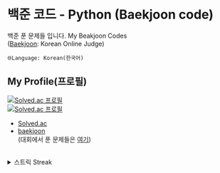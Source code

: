 # 백준 코드 - Python (Baekjoon code)
백준 푼 문제들 입니다.
My Beakjoon Codes<br> (<a href='https://www.acmicpc.net/'>Baekjoon</a>: Korean Online Judge)<br>

    🌐Language: Korean(한국어)

## My Profile(프로필)
[![Solved.ac 프로필](http://mazassumnida.wtf/api/v2/generate_badge?boj=dongmin)](https://solved.ac/dongmin)<br>
[![Solved.ac 프로필](http://mazassumnida.wtf/api/mini/generate_badge?boj=dongmin)](https://solved.ac/dongmin)

- <a href='https://solved.ac/profile/dongmin'>Solved.ac</a><br>
- <a href='https://www.acmicpc.net/user/dongmin'>baekjoon</a><br>
(대회에서 푼 문제들은 <a href='https://github.com/happydm09/Beakjoon-Contest'>여기</a>)
<br>
<details>
<summary>스트릭 Streak</summary>
<br>

[![mazandi profile](http://mazandi.herokuapp.com/api?handle=dongmin&theme=dark)](https://solved.ac/dongmin)
</details>
